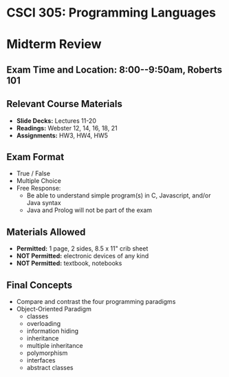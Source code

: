 # CSCI 305: Programming Languages
# Midterm Review

## **Exam Time and Location:** 8:00--9:50am, Roberts 101

## Relevant Course Materials
* **Slide Decks:** Lectures 11-20
* **Readings:** Webster 12, 14, 16, 18, 21
* **Assignments:** HW3, HW4, HW5

## Exam Format
* True / False
* Multiple Choice
* Free Response:
  - Be able to understand simple program(s) in C, Javascript, and/or Java syntax
  - Java and Prolog will not be part of the exam

## Materials Allowed
* **Permitted:** 1 page, 2 sides, 8.5 x 11" crib sheet
* **NOT Permitted:** electronic devices of any kind
* **NOT Permitted:** textbook, notebooks

## Final Concepts
* Compare and contrast the four programming paradigms
* Object-Oriented Paradigm
  - classes
  - overloading
  - information hiding
  - inheritance
  - multiple inheritance
  - polymorphism
  - interfaces
  - abstract classes
